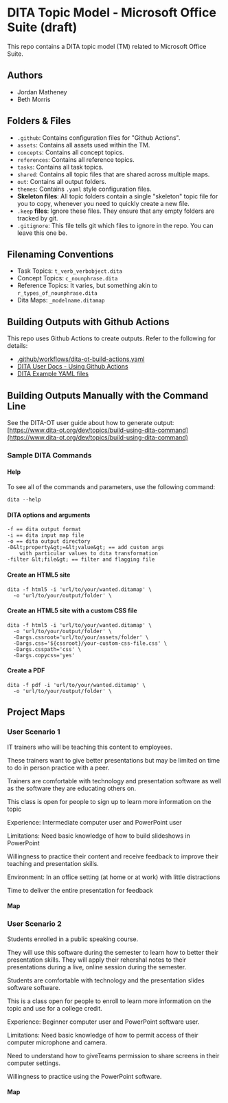 # DITA Topic Model - Microsoft Office Suite (draft)

This repo contains a DITA topic model (TM) related to Microsoft Office Suite.

## Authors

- Jordan Matheney
- Beth Morris

## Folders &amp; Files

- `.github`: Contains configuration files for "Github Actions".
- `assets`: Contains all assets used within the TM.
- `concepts`: Contains all concept topics.
- `references`: Contains all reference topics.
- `tasks`: Contains all task topics.
- `shared`: Contains all topic files that are shared across multiple maps.
- `out`: Contains all output folders.
- `themes`: Contains `.yaml` style configuration files.
- **Skeleton files**: All topic folders contain a single "skeleton" topic file for you to copy, whenever you need to quickly create a new file.
- `.keep` **files**: Ignore these files. They ensure that any empty folders are tracked by git. 
- `.gitignore`: This file tells git which files to ignore in the repo. You can leave this one be.

## Filenaming Conventions

- Task Topics: `t_verb_verbobject.dita`
- Concept Topics: `c_nounphrase.dita`
- Reference Topics: It varies, but something akin to `r_types_of_nounphrase.dita`
- Dita Maps: `_modelname.ditamap`

## Building Outputs with Github Actions

This repo uses Github Actions to create outputs. Refer to the following for details: 

- [.github/workflows/dita-ot-build-actions.yaml](.github/workflows/dita-ot-build-actions.yaml)
- [DITA User Docs - Using Github Actions](https://www.dita-ot.org/dev/topics/using-github-actions)
- [DITA Example YAML files](https://github.com/dita-ot/docs/blob/develop/samples/github-actions/build-using-a-project-file.yaml)

## Building Outputs Manually with the Command Line

See the DITA-OT user guide about how to generate output: [https://www.dita-ot.org/dev/topics/build-using-dita-command](https://www.dita-ot.org/dev/topics/build-using-dita-command)

### Sample DITA Commands

#### Help

To see all of the commands and parameters, use the following command:

```
dita --help
```

#### DITA options and arguments

```
-f == dita output format
-i == dita input map file
-o == dita output directory
-D&lt;property&gt;=&lt;value&gt; == add custom args
    with particular values to dita transformation
-filter &lt;file&gt; == filter and flagging file
```

#### Create an HTML5 site

```
dita -f html5 -i 'url/to/your/wanted.ditamap' \
  -o 'url/to/your/output/folder' \
```

#### Create an HTML5 site with a custom CSS file

```
dita -f html5 -i 'url/to/your/wanted.ditamap' \
  -o 'url/to/your/output/folder' \
  -Dargs.cssroot='url/to/your/assets/folder' \
  -Dargs.css='${cssroot}/your-custom-css-file.css' \
  -Dargs.csspath='css' \
  -Dargs.copycss='yes'
```

#### Create a PDF

```
dita -f pdf -i 'url/to/your/wanted.ditamap' \
  -o 'url/to/your/output/folder' \
```
## Project Maps
### User Scenario 1
IT trainers who will be teaching this content to employees.

These trainers want to give better presentations but may be limited on time to do in person practice with a peer. 

Trainers are comfortable with technology and presentation software as well as the software they are educating others on.

This class is open for people to sign up to learn more information on the topic

Experience: Intermediate computer user and PowerPoint user

Limitations: Need basic knowledge of how to build slideshows in PowerPoint

Willingness to practice their content and receive feedback to improve their teaching and presentation skills. 

Environment: In an office setting (at home or at work) with little distractions 

Time to deliver the entire presentation for feedback

#### Map


### User Scenario 2
Students enrolled in a public speaking course.

They will use this software during the semester to learn how to better their presentation skills. They will apply their rehershal notes to their presentations during a live, online session during the semester. 

Students are comfortable with technology and the presentation slides software software. 

This is a class open for people to enroll to learn more information on the topic and use for a college credit. 

Experience: Beginner computer user and PowerPoint software user.

Limitations: Need basic knowledge of how to permit access of their computer microphone and camera.

Need to understand how to giveTeams permission to share screens in their computer settings.

Willingness to practice using the PowerPoint software.

#### Map

